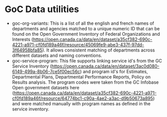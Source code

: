 # GoC Data utilities
- goc-org-variants: This is a list of all the english and french names of departments and agencies matched to a unique numeric ID that can be found on the Open Government Inventory of Federal Organizations and Interests (https://open.canada.ca/data/en/dataset/a35cf382-690c-4221-a971-cf0fd189a46f/resource/45069fe9-abe3-437f-97dd-3f64958bfa85). It allows consistent matching of departments across different datasets and naming conventions.
- goc-service-program: This file supports linking service id's from the GC Service Inventory (https://open.canada.ca/data/en/dataset/3ac0d080-6149-499a-8b06-7ce5f00ec56c) and program id's for Estimates, Departmental Plans, Departmental Performance Reports, Policy on Results analysis. The program codes were taken from the GC Infobase Open government datasets here (https://open.canada.ca/data/en/dataset/a35cf382-690c-4221-a971-cf0fd189a46f/resource/64774bc1-c90a-4ae2-a3ac-d9b50673a895) and were matched manually with program names as defined in the service inventory.
